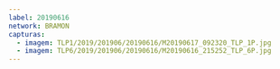 ```yaml
---
label: 20190616
network: BRAMON
capturas:
  - imagem: TLP1/2019/201906/20190616/M20190617_092320_TLP_1P.jpg
  - imagem: TLP6/2019/201906/20190616/M20190616_215252_TLP_6P.jpg
---
```


